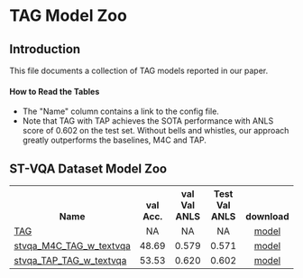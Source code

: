 # TAG Model Zoo

## Introduction

This file documents a collection of TAG models reported in our paper.

#### How to Read the Tables
* The "Name" column contains a link to the config file. 
*  Note that TAG with TAP achieves the SOTA performance with ANLS score of 0.602 on the test set. Without bells and whistles, our approach greatly outperforms the baselines, M4C and TAP.

## ST-VQA Dataset Model Zoo

<table><tbody>
<!-- START TABLE -->
<!-- TABLE HEADER -->
<th valign="bottom">Name</th>
<th valign="bottom">val Acc.</th>
<th valign="bottom">val Val ANLS</th>
<th valign="bottom">Test Val ANLS</th>
<th valign="bottom">download</th>
 <tr><td align="left"><a href="https://github.com/HenryJunW/TAG/blob/main/save/exp_yaml/stvqa_TAG_inference.yaml">TAG</a></td>
<td align="center">NA</td>
<td align="center">NA</td>
<td align="center">NA</td>
<td align="center"><a href="https://drive.google.com/file/d/1gwDXXo6LYCSaCo1B7r3fbu7j504Vw-Xj/view?usp=sharing">model</a></td>
</tr>

 <tr><td align="left"><a href="https://github.com/HenryJunW/TAG/blob/main/save/exp_yaml/stvqa_m4c_plus_w_tag_textvqa.yaml">stvqa_M4C_TAG_w_textvqa</a></td>
<td align="center">48.69</td>
<td align="center">0.579</td>
<td align="center">0.571</td>
<td align="center"><a href="https://drive.google.com/file/d/1EeBXWOAJcXa0k7UF1O8C7itVqVgjLGp7/view?usp=sharing">model</a></td>
</tr>

 <tr><td align="left"><a href="https://github.com/HenryJunW/TAG/blob/main/save/exp_yaml/stvqa_tap_refine_w_tag_textvqa.yaml">stvqa_TAP_TAG_w_textvqa</a></td>
<td align="center">53.53</td>
<td align="center">0.620</td>
<td align="center">0.602</td>
<td align="center"><a href="https://drive.google.com/file/d/1Fg2KjtHSyuXf8fEkr7l8qYv-4Me5XRot/view?usp=sharing">model</a></td>
</tr>

</tbody></table>
